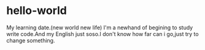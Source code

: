 # hello-world
My learning date.(new world new life)
I'm a newhand of begining to study write code.And my English just soso.I don't know how far can i go,just try to change something.
